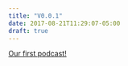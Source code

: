 ```yaml
---
title: "V0.0.1"
date: 2017-08-21T11:29:07-05:00
draft: true
---
```


[Our first podcast!](https://randomjabber.blob.core.windows.net/podcast/minimallyviable_podcast-v0.0.1.mp3)
